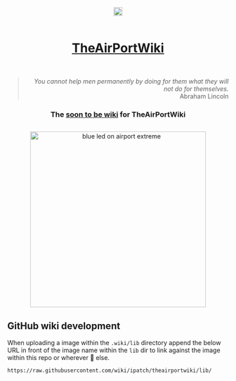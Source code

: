 <div align="center">
<a href="http://webchat.freenode.net?channels=%23theairportwiki" target="_blank"><img src="https://img.shields.io/badge/irc.freenode.net-%23theairportwiki-blue.svg?style=flat"  height="20"></a>
</div>
<br />
<div align="center">
<h1><a href="http://theairportwiki.com">TheAirPortWiki</a></h1>
</div>
<br />

<div align="right">

> _You cannot help men permanently by doing for them what they will not do for themselves._<br />
> Abraham Lincoln

</div>

<div align="center">

### The [soon to be wiki](https://github.com/ipatch/theairportwiki/wiki) for TheAirPortWiki

</div>

##

<div align="center">
<img src="https://github.com/ipatch/theairportwiki/blob/ipatch/dev/media/airport-awesome-blue.JPG" alt="blue led on airport extreme" width="400">
</div>

##

## GitHub wiki development

When uploading a image within the `.wiki/lib` directory append the below URL in front of the image name within the `lib` dir to link against the image within this repo or wherever  🌈 else.

```shell
https://raw.githubusercontent.com/wiki/ipatch/theairportwiki/lib/
```
